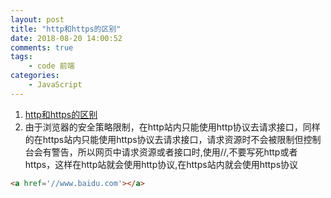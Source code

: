 ```yaml
---
layout: post
title: "http和https的区别"
date: 2018-08-20 14:00:52
comments: true
tags: 
	- code 前端 
categories:
	- JavaScript 
---
```

1. [http和https的区别](https://blog.csdn.net/xionghuixionghui/article/details/68569282)
2. 由于浏览器的安全策略限制，在http站内只能使用http协议去请求接口，同样的在https站内只能使用https协议去请求接口，请求资源时不会被限制但控制台会有警告，所以网页中请求资源或者接口时,使用//,不要写死http或者https，这样在http站就会使用http协议,在https站内就会使用https协议
```html
<a href='//www.baidu.com'></a>

```